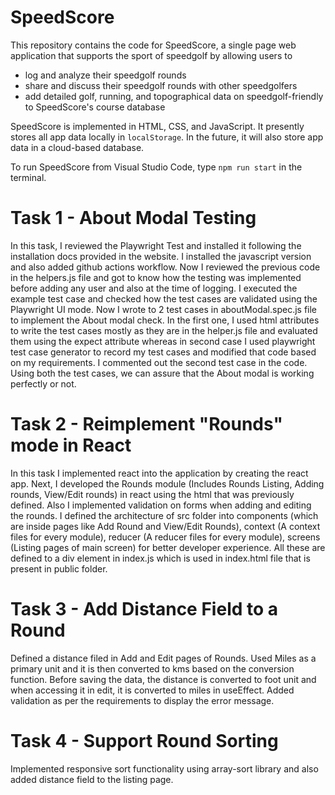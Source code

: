# SpeedScore

This repository contains the code for SpeedScore, a single page web application that supports the sport of speedgolf by allowing users to

- log and analyze their speedgolf rounds
- share and discuss their speedgolf rounds with other speedgolfers
- add detailed golf, running, and topographical data on speedgolf-friendly to SpeedScore's course database

SpeedScore is implemented in HTML, CSS, and JavaScript. It presently stores all app data locally in `localStorage`. In the future, it will also store app data in a cloud-based database.

To run SpeedScore from Visual Studio Code, type
`npm run start`
in the terminal.

# Task 1 - About Modal Testing

In this task, I reviewed the Playwright Test and installed it following the installation docs provided in the website. I installed the javascript version and also added github actions workflow. Now I reviewed the previous code in the helpers.js file and got to know how the testing was implemented before adding any user and also at the time of logging. I executed the example test case and checked how the test cases are validated using the Playwright UI mode. Now I wrote to 2 test cases in aboutModal.spec.js file to implement the About modal check. In the first one, I used html attributes to write the test cases mostly as they are in the helper.js file and evaluated them using the expect attribute whereas in second case I used playwright test case generator to record my test cases and modified that code based on my requirements. I commented out the second test case in the code. Using both the test cases, we can assure that the About modal is working perfectly or not.

# Task 2 - Reimplement "Rounds" mode in React

In this task I implemented react into the application by creating the react app. Next, I developed the Rounds module (Includes Rounds Listing, Adding rounds, View/Edit rounds) in react using the html that was previously defined. Also I implemented validation on forms when adding and editing the rounds. I defined the architecture of src folder into components (which are inside pages like Add Round and View/Edit Rounds), context (A context files for every module), reducer (A reducer files for every module), screens (Listing pages of main screen) for better developer experience. All these are defined to a div element in index.js which is used in index.html file that is present in public folder.

# Task 3 - Add Distance Field to a Round

Defined a distance filed in Add and Edit pages of Rounds. Used Miles as a primary unit and it is then converted to kms based on the conversion function. Before saving the data, the distance is converted to foot unit and when accessing it in edit, it is converted to miles in useEffect. Added validation as per the requirements to display the error message.

# Task 4 - Support Round Sorting

Implemented responsive sort functionality using array-sort library and also added distance field to the listing page.
